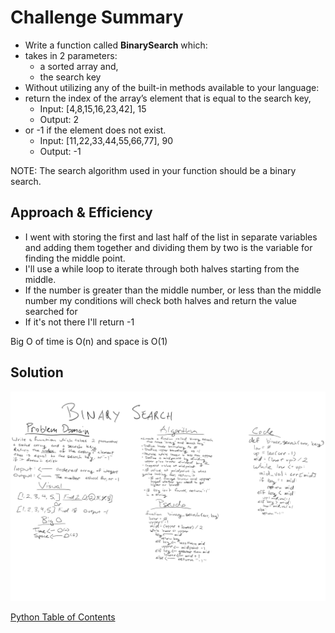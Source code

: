 # Challenge Summary
- Write a function called **BinarySearch** which:
-  takes in 2 parameters: 
   -  a sorted array and, 
   -  the search key 
- Without utilizing any of the built-in methods available to your language:
- return the index of the array’s element that is equal to the search key, 
  - Input: [4,8,15,16,23,42], 15
  - Output: 2
- or -1 if the element does not exist.
  - Input: [11,22,33,44,55,66,77], 90
  - Output: -1

NOTE: The search algorithm used in your function should be a binary search.

## Approach & Efficiency
- I went with storing the first and last half of the list in separate variables and adding them together and dividing them by two is the variable for finding the middle point.
- I'll use a while loop to iterate through both halves starting from the middle. 
- If the number is greater than the middle number, or less than the middle number my conditions will check both halves and return the value searched for
- If it's not there I'll return -1

Big O of time is O(n) and space is O(1)

## Solution
![solution](img/binary-search.png)

[Python Table of Contents](../README.md)

